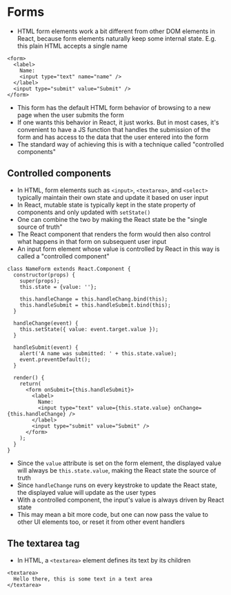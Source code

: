 # Forms 

- HTML form elements work a bit different from other DOM elements in React, because form elements naturally keep some internal state. E.g. this plain HTML accepts a single name

```
<form>
  <label>
    Name:
    <input type="text" name="name" />
  </label>
  <input type="submit" value="Submit" />
</form>
```

- This form has the default HTML form behavior of browsing to a new page when the user submits the form
- If one wants this behavior in React, it just works. But in most cases, it's convenient to have a JS function that handles the submission of the form and has access to the data that the user entered into the form
- The standard way of achieving this is with a technique called "controlled components"

## Controlled components

- In HTML, form elements such as `<input>`, `<textarea>`, and `<select>` typically maintain their own state and update it based on user input
- In React, mutable state is typically kept in the state property of components and only updated with `setState()`
- One can combine the two by making the React state be the "single source of truth"
- The React component that renders the form would then also control what happens in that form on subsequent user input
- An input form element whose value is controlled by React in this way is called a "controlled component"

```
class NameForm extends React.Component {
  constructor(props) {
    super(props);
    this.state = {value: ''};

    this.handleChange = this.handleChang.bind(this);
    this.handleSubmit = this.handleSubmit.bind(this);
  }

  handleChange(event) {
    this.setState({ value: event.target.value });
  }

  handleSubmit(event) {
    alert('A name was submitted: ' + this.state.value);
    event.preventDefault();
  }

  render() {
    return(
      <form onSubmit={this.handleSubmit}>
        <label>
          Name:
          <input type="text" value={this.state.value} onChange={this.handleChange} />
        </label>
        <input type="submit" value="Submit" />
      </form>
    );
  }
}
```

- Since the `value` attribute is set on the form element, the displayed value will always be `this.state.value`, making the React state the source of truth
- Since `handleChange` runs on every keystroke to update the React state, the displayed value will update as the user types
- With a controlled component, the input's value is always driven by React state
- This may mean a bit more code, but one can now pass the value to other UI elements too, or reset it from other event handlers

## The textarea tag

- In HTML, a `<textarea>` element defines its text by its children

```
<textarea>
  Hello there, this is some text in a text area
</textarea>
```

